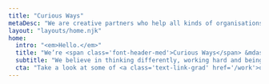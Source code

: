 ```yaml
---
title: "Curious Ways"
metaDesc: "We are creative partners who help all kinds of organisations to think straight, look good and be successful"
layout: "layouts/home.njk"
home:
  intro: "<em>Hello.</em>"
  title: "We’re <span class='font-header-med'>Curious Ways</span> &mdash; builders of brands and makers of websites and campaigns."
  subtitle: "We believe in thinking differently, working hard and being nice to people."
  cta: "Take a look at some of <a class='text-link-grad' href='/work'>our work</a> and if you like it, <a class='text-link-grad' href='/contact'>get in touch</a> and tell us what you’re looking for."
---
```

